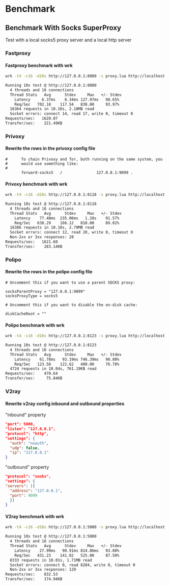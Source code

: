 # Benchmark

## Benchmark With Socks SuperProxy

Test with a local socks5 proxy server and a local http server

### Fastproxy

#### Fastproxy benchmark with wrk

```bash
wrk -t4 -c16 -d10s http://127.0.0.1:8080 -s proxy.lua http://localhost:9090
```

```bash
Running 10s test @ http://127.0.0.1:8080
  4 threads and 16 connections
  Thread Stats   Avg      Stdev     Max   +/- Stdev
    Latency     6.37ms    8.34ms 127.97ms   98.65%
    Req/Sec   702.18    117.54   830.00     93.97%
  16364 requests in 10.10s, 2.18MB read
  Socket errors: connect 14, read 17, write 0, timeout 0
Requests/sec:   1620.07
Transfer/sec:    221.49KB
```

### Privoxy

#### Rewrite the rows in the privoxy config file

```text
#      To chain Privoxy and Tor, both running on the same system, you
#      would use something like:
#
       forward-socks5   /               127.0.0.1:9099 .
```

#### Privoxy benchmark with wrk

```bash
wrk -t4 -c16 -d10s http://127.0.0.1:8118 -s proxy.lua http://localhost:9090
```

```bash
Running 10s test @ http://127.0.0.1:8118
  4 threads and 16 connections
  Thread Stats   Avg      Stdev     Max   +/- Stdev
    Latency    77.48ms  235.06ms   1.28s    91.57%
    Req/Sec   638.29    166.12   810.00     89.02%
  16386 requests in 10.10s, 2.79MB read
  Socket errors: connect 12, read 20, write 0, timeout 0
  Non-2xx or 3xx responses: 20
Requests/sec:   1621.60
Transfer/sec:    283.14KB
```

### Polipo

#### Rewrite the rows in the polipo config file

```text
# Uncomment this if you want to use a parent SOCKS proxy:

socksParentProxy = "127.0.0.1:9099"
socksProxyType = socks5
```

```text
# Uncomment this if you want to disable the on-disk cache:

diskCacheRoot = ""
```

#### Polipo benchmark with wrk

```bash
wrk -t4 -c16 -d10s http://127.0.0.1:8123 -s proxy.lua http://localhost:9090
```

```bash
Running 10s test @ http://127.0.0.1:8123
  4 threads and 16 connections
  Thread Stats   Avg      Stdev     Max   +/- Stdev
    Latency    61.78ms   93.19ms 746.39ms   90.80%
    Req/Sec   123.58    122.62   400.00     76.78%
  4724 requests in 10.04s, 761.19KB read
Requests/sec:    470.64
Transfer/sec:     75.84KB
```

### V2ray

#### Rewrite v2ray config inbound and outbound properties

"inbound" property

```json
"port": 5000,
"listen": "127.0.0.1",
"protocol": "http",
"settings": {
  "auth": "noauth",
  "udp": false,
  "ip": "127.0.0.1"
}
```

"outbound" property

```json
"protocol": "socks",
"settings": {
"servers": [{
  "address": "127.0.0.1",
  "port": 9099
  }]
}
```

#### V2ray benchmark with wrk

```bash
wrk -t4 -c16 -d10s http://127.0.0.1:5000 -s proxy.lua http://localhost:9090
```

```bash
Running 10s test @ http://127.0.0.1:5000
  4 threads and 16 connections
  Thread Stats   Avg      Stdev     Max   +/- Stdev
    Latency    27.99ms   90.91ms 814.86ms   93.80%
    Req/Sec   431.23    141.82   525.00     87.50%
  8333 requests in 10.01s, 1.71MB read
  Socket errors: connect 0, read 8204, write 0, timeout 0
  Non-2xx or 3xx responses: 129
Requests/sec:    832.53
Transfer/sec:    174.94KB
```
